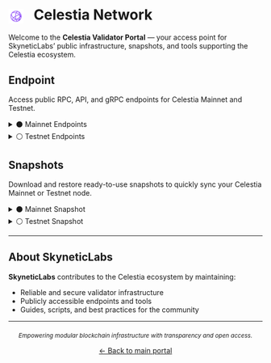 # <img src="https://raw.githubusercontent.com/Skyneticlabs/Logo/main/celestia-logo.png" width="30" align="center"> &nbsp; Celestia Network

Welcome to the **Celestia Validator Portal** — your access point for SkyneticLabs’ public infrastructure, snapshots, and tools supporting the Celestia ecosystem.

<section class="endpoint-section">
  <h2> Endpoint</h2>
  <p>Access public RPC, API, and gRPC endpoints for Celestia Mainnet and Testnet.</p>

  <details>
    <summary> ⚫ Mainnet Endpoints</summary>
    <ul>
      <li><strong>RPC:</strong> <a href="https://celestia-m-rpc.skyneticlabs.com" target="_blank">https://celestia-m-rpc.skyneticlabs.com/</a></li>
      <li><strong>API:</strong> <a href="https://celestia-m-api.skyneticlabs.com" target="_blank">https://celestia-m-api.skyneticlabs.com</a></li>
      <li><strong>gRPC:</strong> <a href="celestia-m-grpc.skyneticlabs.com:443" target="_blank">celestia-m-grpc.skyneticlabs.com:443</a></li>
    </ul>
  </details>

  <details>
    <summary> ⚪ Testnet Endpoints</summary>
    <ul>
      <li><strong>RPC:</strong> <a href="https://celestia-t-rpc.skyneticlabs.com" target="_blank">https://celestia-t-rpc.skyneticlabs.com/</a></li>
      <li><strong>API:</strong> <a href="https://celestia-t-api.skyneticlabs.com" target="_blank">https://celestia-t-api.skyneticlabs.com</a></li>
      <li><strong>gRPC:</strong> <a href="celestia-t-grpc.skyneticlabs.com:443" target="_blank">celestia-t-grpc.skyneticlabs.com:443</a></li>
    </ul>
  </details>
</section>

<section class="snapshot-section">
  <h2>Snapshots</h2>
  <p>Download and restore ready-to-use snapshots to quickly sync your Celestia Mainnet or Testnet node.</p>

  <details>
    <summary>⚫ Mainnet Snapshot</summary>
    <p>Use the following commands to download and restore the latest snapshot for Celestia Mainnet:</p>
    <pre><code>cd $HOME
sudo systemctl stop celestia-appd

cp $HOME/.celestia-app/data/priv_validator_state.json $HOME/.celestia-app/priv_validator_state.json.backup

rm -rf $HOME/.celestia-app/data

curl -L https://services-m.skyneticlabs.com/celestia/celestia-snap-m.tar.lz4 | tar -Ilz4 -xf - -C $HOME/.celestia-app/

mv $HOME/.celestia-app/priv_validator_state.json.backup $HOME/.celestia-app/data/priv_validator_state.json

sudo systemctl restart celestia-appd && sudo journalctl -u celestia-appd -f
</code></pre>
  </details>

  <details>
    <summary>⚪ Testnet Snapshot</summary>
    <p>Use the following commands to download and restore the latest snapshot for Celestia Testnet:</p>
    <pre><code>cd $HOME
sudo systemctl stop celestia-appd

cp $HOME/.celestia-app/data/priv_validator_state.json $HOME/.celestia-app/priv_validator_state.json.backup

rm -rf $HOME/.celestia-app/data

curl -L https://services-t.skyneticlabs.com/celestia/celestia-snap-t.tar.lz4 | tar -Ilz4 -xf - -C $HOME/.celestia-app/

mv $HOME/.celestia-app/priv_validator_state.json.backup $HOME/.celestia-app/data/priv_validator_state.json

sudo systemctl restart celestia-appd && sudo journalctl -u celestia-appd -f
</code></pre>
  </details>
</section>

---

##  About SkyneticLabs

**SkyneticLabs** contributes to the Celestia ecosystem by maintaining:

- Reliable and secure validator infrastructure  
- Publicly accessible endpoints and tools  
- Guides, scripts, and best practices for the community  

---

<p align="center">
  <sub><i>Empowering modular blockchain infrastructure with transparency and open access.</i></sub>
</p>

<p align="center"> <a href="README.md">← Back to main portal</a> </p> 
